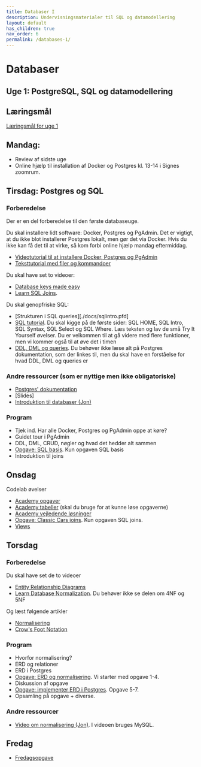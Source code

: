 ```yaml
---
title: Databaser I
description: Undervisningsmaterialer til SQL og datamodellering
layout: default
has_children: true
nav_order: 6
permalink: /databases-1/
---
```



# Databaser 

## Uge 1: PostgreSQL, SQL og datamodellering

## Læringsmål 

[Læringsmål for uge 1](./laeringsmaal.md#uge-1-normalisering-og-sql)

## Mandag: 
- Review af sidste uge
- Online hjælp til installation af Docker og Postgres kl. 13-14 i Signes zoomrum.

## Tirsdag: Postgres og SQL
### Forberedelse
Der er en del forberedelse til den første databaseuge. 

Du skal installere lidt software: Docker, Postgres og PgAdmin. Det er vigtigt, at du ikke blot installerer Postgres lokalt, men gør det via Docker. Hvis du ikke kan få det til at virke, så kom forbi online hjælp mandag eftermiddag.
- [Videotutorial til at installere Docker, Postgres og PgAdmin](https://cphbusiness.cloud.panopto.eu/Panopto/Pages/Viewer.aspx?id=b2d67d7f-1dfe-4fe5-894c-b1170155d75f)
- [Teksttutorial med filer og kommandoer](https://github.com/dat2Cph/2semDockerSetupLocal)

Du skal have set to videoer:
- [Database keys made easy](https://www.youtube.com/watch?v=8wUUMOKAK-c)
- [Learn SQL Joins](https://www.youtube.com/watch?v=nivyaiCeWjs). 

Du skal genopfriske SQL:
- [Strukturen i SQL queries][./docs/sqlintro.pfd]
- [SQL tutorial](https://www.w3schools.com/sql/default.asp). Du skal kigge på de første sider: SQL HOME, SQL Intro, SQL Syntax, SQL Select og SQL Where. Læs teksten og lav de små Try It Yourself øvelser. Du er velkommen til at gå videre med flere funktioner, men vi kommer også til at øve det i timen 
- [DDL, DML og queries](./docs/ddl_dml_queries.md). Du behøver ikke læse alt på Postgres dokumentation, som der linkes til, men du skal have en forståelse for hvad DDL, DML og queries er

### Andre ressourcer (som er nyttige men ikke obligatoriske)
- [Postgres' dokumentation](https://www.postgresql.org/docs/16/index.html)
- [Slides]
- [Introduktion til databaser (Jon)](https://cphbusiness.cloud.panopto.eu/Panopto/Pages/Viewer.aspx?id=0f2388a3-48a8-4a27-9ff8-ae4d00d94ad5)

### Program
- Tjek ind. Har alle Docker, Postgres og PgAdmin oppe at køre?
- Guidet tour i PgAdmin
- DDL, DML, CRUD, nøgler og hvad det hedder alt sammen
- [Opgave: SQL basis](./exercises/exercise_classicmodels.md). Kun opgaven SQL basis 
- Introduktion til joins

## Onsdag
Codelab øvelser
- [Academy opgaver](./exercises/exercise_academy.pdf)
- [Academy tabeller](./exercises/academy_tabels.pdf) (skal du bruge for at kunne løse opgaverne)
- [Academy vejledende løsninger](./exercises/solutions_academy.pdf)
- [Opgave: Classic Cars joins](./exercises/exercise_classicmodels.md). Kun opgaven SQL joins.
- [Views](./exercises/exercise_views.pdf)

## Torsdag
### Forberedelse
Du skal have set de to videoer
- [Entity Relationship Diagrams](https://www.youtube.com/watch?v=LowjDtiNlk4)
- [Learn Database Normalization](https://www.youtube.com/watch?v=GFQaEYEc8_8). Du behøver ikke se delen om 4NF og 5NF

Og læst følgende artikler
- [Normalisering](./docs/Normalisering.pdf)
- [Crow's Foot Notation](https://www.freecodecamp.org/news/crows-foot-notation-relationship-symbols-and-how-to-read-diagrams/)

### Program
- Hvorfor normalisering?
- ERD og relationer
- ERD i Postgres
- [Opgave: ERD og normalisering](./exercise_normalization.md). Vi starter med opgave 1-4.
- Diskussion af opgave
- [Opgave: implementer ERD i Postgres](./exercise_normalization.md). Opgave 5-7.
- Opsamling på opgave + diverse. 

### Andre ressourcer
- [Video om normalisering (Jon)](https://cphbusiness.cloud.panopto.eu/Panopto/Pages/Viewer.aspx?id=28d94c37-4010-43e9-aa6d-ae4d00da0670&start=1412). I videoen bruges MySQL. 

## Fredag
- [Fredagsopgave](./exercises/exercise_bibliotek.md)